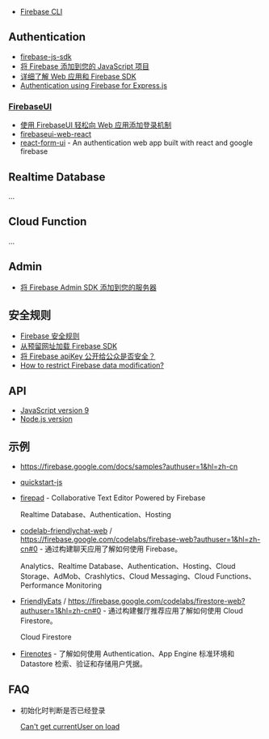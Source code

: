 - [Firebase CLI](https://firebase.google.com/docs/cli?hl=zh-cn#setup)

## Authentication

- [firebase-js-sdk](https://github.com/firebase/firebase-js-sdk)
- [将 Firebase 添加到您的 JavaScript 项目](https://firebase.google.com/docs/web/setup?hl=zh-cn)
- [详细了解 Web 应用和 Firebase SDK](https://firebase.google.com/docs/web/learn-more?hl=zh-cn)
- [Authentication using Firebase for Express.js](https://dev.to/deepakshisood/authentication-using-firebase-for-expressjs-2l48)

### [FirebaseUI](https://github.com/firebase/firebaseui-web)

- [使用 FirebaseUI 轻松向 Web 应用添加登录机制](https://firebase.google.com/docs/auth/web/firebaseui?hl=zh-cn)
- [firebaseui-web-react](https://github.com/firebase/firebaseui-web-react)
- [react-form-ui](https://github.com/aladinyo/react-form-ui) - An authentication web app built with react and google firebase

## Realtime Database

...

## Cloud Function

...

## Admin

- [将 Firebase Admin SDK 添加到您的服务器](https://firebase.google.com/docs/admin/setup?hl=zh-cn)

## 安全规则

- [Firebase 安全规则](https://firebase.google.com/docs/rules?hl=zh-cn)
- [从预留网址加载 Firebase SDK](https://firebase.google.com/docs/hosting/reserved-urls?hl=zh-cn#sdk_auto-configuration)
- [将 Firebase apiKey 公开给公众是否安全？](https://segmentfault.com/q/1010000042963730)
- [How to restrict Firebase data modification?](https://stackoverflow.com/questions/35418143/how-to-restrict-firebase-data-modification)


## API

- [JavaScript version 9](https://firebase.google.com/docs/reference/js?hl=zh-cn)
- [Node.js version](https://firebase.google.com/docs/reference/node)


## 示例

- https://firebase.google.com/docs/samples?authuser=1&hl=zh-cn
- [quickstart-js](https://github.com/firebase/quickstart-js)
- [firepad](https://github.com/FirebaseExtended/firepad) - Collaborative Text Editor Powered by Firebase

    Realtime Database、Authentication、Hosting

- [codelab-friendlychat-web](https://github.com/firebase/codelab-friendlychat-web) / https://firebase.google.com/codelabs/firebase-web?authuser=1&hl=zh-cn#0 - 通过构建聊天应用了解如何使用 Firebase。

    Analytics、Realtime Database、Authentication、Hosting、Cloud Storage、AdMob、Crashlytics、Cloud Messaging、Cloud Functions、Performance Monitoring

- [FriendlyEats](https://github.com/firebase/friendlyeats-web) / https://firebase.google.com/codelabs/firestore-web?authuser=1&hl=zh-cn#0 - 通过构建餐厅推荐应用了解如何使用 Cloud Firestore。

    Cloud Firestore

- [Firenotes](https://cloud.google.com/appengine/docs/legacy/standard/python/authenticating-users-firebase-appengine?authuser=1&hl=zh-cn) - 了解如何使用 Authentication、App Engine 标准环境和 Datastore 检索、验证和存储用户凭据。

## FAQ

- 初始化时判断是否已经登录

    [Can't get currentUser on load](https://stackoverflow.com/questions/37883981/cant-get-currentuser-on-load)
